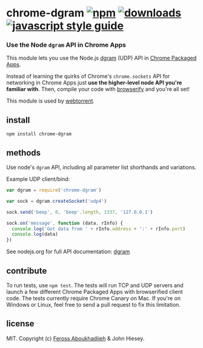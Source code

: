 # chrome-dgram [![npm][npm-image]][npm-url] [![downloads][downloads-image]][downloads-url] [![javascript style guide][standard-image]][standard-url]

[npm-image]: https://img.shields.io/npm/v/chrome-dgram.svg
[npm-url]: https://npmjs.org/package/chrome-dgram
[downloads-image]: https://img.shields.io/npm/dm/chrome-dgram.svg
[downloads-url]: https://npmjs.org/package/chrome-dgram
[standard-image]: https://img.shields.io/badge/code_style-standard-brightgreen.svg
[standard-url]: https://standardjs.com

### Use the Node `dgram` API in Chrome Apps

This module lets you use the Node.js [dgram](http://nodejs.org/api/dgram.html) (UDP) API in [Chrome Packaged Apps](http://developer.chrome.com/apps/about_apps.html).

Instead of learning the quirks of Chrome's `chrome.sockets` API for networking in Chrome Apps just **use the higher-level node API you're familiar with**. Then, compile your code with [browserify](https://github.com/substack/node-browserify) and you're all set!

This module is used by [webtorrent](https://github.com/feross/webtorrent).

## install

```
npm install chrome-dgram
```

## methods

Use node's `dgram` API, including all parameter list shorthands and variations.

Example UDP client/bind:

```js
var dgram = require('chrome-dgram')

var sock = dgram.createSocket('udp4')

sock.send('beep', 0, 'beep'.length, 1337, '127.0.0.1')

sock.on('message', function (data, rInfo) {
  console.log('Got data from ' + rInfo.address + ':' + rInfo.port)
  console.log(data)
})
```

See nodejs.org for full API documentation: [dgram](http://nodejs.org/api/dgram.html)

## contribute

To run tests, use `npm test`. The tests will run TCP and UDP servers and launch a few different Chrome Packaged Apps with browserified client code. The tests currently require Chrome Canary on Mac. If you're on Windows or Linux, feel free to send a pull request to fix this limitation.

## license

MIT. Copyright (c) [Feross Aboukhadijeh](http://feross.org) & John Hiesey.
